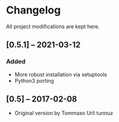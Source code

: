 # Changelog

All project modifications are kept here.

## [0.5.1] – 2021-03-12

### Added
- More robust installation via setuptools
- Python3 porting

## [0.5] – 2017-02-08

- Original version by Tommaso Urli tunnuz